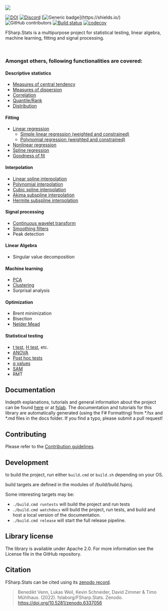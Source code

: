 ![](docs/img/logo_title.svg)

[![DOI](https://zenodo.org/badge/DOI/10.5281/zenodo.6337056.svg)](https://doi.org/10.5281/zenodo.6337056)
[![Discord](https://img.shields.io/discord/836161044501889064?color=purple&label=Join%20our%20Discord%21&logo=discord&logoColor=white)](https://discord.gg/y95XRJg23e)
[![Generic badge](https://img.shields.io/badge/Made%20with-FSharp-rgb(1,143,204).svg)](https://shields.io/)
![GitHub contributors](https://img.shields.io/github/contributors/CSBiology/FSharp.Stats)
[![Build status](https://ci.appveyor.com/api/projects/status/gjsjlqmrljtty780/branch/developer?svg=true)](https://ci.appveyor.com/project/kMutagene/fsharp-stats/branch/developer)
[![codecov](https://codecov.io/gh/fslaborg/FSharp.Stats/branch/developer/graph/badge.svg?token=LRBZPV6MH8)](https://codecov.io/gh/fslaborg/FSharp.Stats)

FSharp.Stats is a multipurpose project for statistical testing, linear algebra, machine learning, fitting and signal processing.

<br>

### Amongst others, following functionalities are covered:

#### Descriptive statistics
  - <a href="https://fslab.org/FSharp.Stats/BasicStats.html">Measures of central tendency</a>
  - <a href="https://fslab.org/FSharp.Stats/BasicStats.html">Measures of dispersion</a>
  - <a href="https://fslab.org/FSharp.Stats/Correlation.html">Correlation</a>
  - <a href="https://fslab.org/FSharp.Stats/Quantiles.html">Quantile/Rank</a>
  - <a href="https://fslab.org/FSharp.Stats/Distributions.html">Distribution</a>

#### Fitting
  - <a href="https://fslab.org/FSharp.Stats/Fitting.html#Linear-Regression">Linear regression</a>
    - <a href="https://fslab.org/FSharp.Stats/Fitting.html#Simple-Linear-Regression">Simple linear regression (weighted and constrained)</a>
    - <a href="https://fslab.org/FSharp.Stats/Fitting.html#Polynomial-Regression">Polynomial regression (weighted and constrained)</a>
  - <a href="https://fslab.org/FSharp.Stats/Fitting.html#Nonlinear-Regression">Nonlinear regression</a>
  - <a href="https://fslab.org/FSharp.Stats/Fitting.html#Smoothing-spline">Spline regression</a>
  - <a href="https://fslab.org/FSharp.Stats/GoodnessOfFit.html">Goodness of fit</a>

#### Interpolation
  - <a href="https://fslab.org/FSharp.Stats/Interpolation.html#Polynomial-Interpolation">Linear spline interpolation</a>
  - <a href="https://fslab.org/FSharp.Stats/Interpolation.html#Polynomial-Interpolation">Polynomial interpolation</a>
  - <a href="https://fslab.org/FSharp.Stats/Interpolation.html#Cubic-interpolating-Spline">Cubic spline interpolation</a>
  - <a href="https://fslab.org/FSharp.Stats/Interpolation.html">Akima subspline interpolation</a>
  - <a href="https://fslab.org/FSharp.Stats/Interpolation.html">Hermite subspline interpolation</a>

#### Signal processing
  - <a href="https://fslab.org/FSharp.Stats/Signal.html#Continuous-Wavelet">Continuous wavelet transform</a>
  - <a href="https://fslab.org/FSharp.Stats/Signal.html">Smoothing filters</a>
  - Peak detection

#### Linear Algebra
  - Singular value decomposition
  
#### Machine learning
  - <a href="https://fslab.org/FSharp.Stats/ML.html">PCA</a>
  - <a href="https://fslab.org/FSharp.Stats/Clustering.html">Clustering</a>
  - Surprisal analysis
  
#### Optimization
  - Brent minimization
  - Bisection
  - [Nelder Mead](https://fslab.org/FSharp.Stats/Optimization.html#Nelder-Mead)
  
#### Statistical testing
  - <a href="https://fslab.org/FSharp.Stats/Testing.html#T-Test">t test</a>, <a href="https://fslab.org/FSharp.Stats/Testing.html#H-Test">H test</a>, etc.<br>
  - <a href="https://fslab.org/FSharp.Stats/Testing.html#Anova">ANOVA</a><br>
  - <a href="https://fslab.org/FSharp.Stats/Testing.html#PostHoc">Post hoc tests</a><br>
  - <a href="https://fslab.org/FSharp.Stats/Testing.html#Q-Value">q values</a><br>
  - <a href="https://fslab.org/FSharp.Stats/Testing.html#SAM">SAM</a><br>
  - RMT


## Documentation

Indepth explanations, tutorials and general information about the project can be found [here](https://fslab.org/FSharp.Stats) or at [fslab](https://fslab.org/).
The documentation and tutorials for this library are automatically generated (using the F# Formatting) from *.fsx and *.md files in the docs folder. If you find a typo, please submit a pull request!


## Contributing

Please refer to the [Contribution guidelines](.github/CONTRIBUTING.md).

## Development

to build the project, run either `build.cmd` or `build.sh` depending on your OS.

build targets are defined in the modules of /build/build.fsproj. 

Some interesting targets may be:

  - `./build.cmd runtests` will build the project and run tests
  - `./build.cmd watchdocs` will build the project, run tests, and build and host a local version of the documentation.
  - `./build.cmd release` will start the full release pipeline.


## Library license

The library is available under Apache 2.0. For more information see the License file in the GitHub repository.

## Citation

FSharp.Stats can be cited using its [zenodo record](https://zenodo.org/record/7568568). 

> Benedikt Venn, Lukas Weil, Kevin Schneider, David Zimmer & Timo Mühlhaus. (2022). fslaborg/FSharp.Stats. Zenodo. https://doi.org/10.5281/zenodo.6337056 
